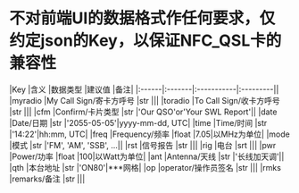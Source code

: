 # 不对前端UI的数据格式作任何要求，仅约定json的Key，以保证NFC_QSL卡的兼容性

|Key      |含义                    |数据类型    |建议值    |备注|
|:------|:-------|:-----------|:---------||
|myradio  |My Call Sign/寄卡方呼号  |str     |||
|toradio  |To Call Sign/收卡方呼号  |str      |||
|cfm      |Confirm/卡片类型         |str      |'Our QSO'or'Your SWL Report'||
|date     |Date/日期                |str    |'2055-05-05'|yyyy-mm-dd, UTC|
|time     |Time/时间                |str    |'14:22'|hh:mm, UTC|
|freq     |Frequency/频率           |float  |7.05|以MHz为单位|
|mode     |模式                     |str    |'FM', 'AM', 'SSB', ...||
|rst      |信号报告                 |str    |||
|rig      |电台                     |srt    |||
|pwr      |Power/功率               |float  |100|以Watt为单位|
|ant      |Antenna/天线             |str    |'长线加天调'||
|qth      |本台地址                 |str    |'ON80'|***网格|
|op       |operator/操作员签名      |str    |||
|rmks     |remarks/备注             |str    |||
